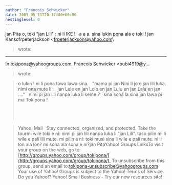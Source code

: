 ```yaml
---
author: "Francois Schwicker"
date: 2005-05-11T20:17:00+00:00
nestinglevel: 0
---
```

jan Pita o, toki "jan Lili" : ni li IKE !   a a a. sina lukin pona ala e toki ! jan Kansofrpeterjackson <[frpeterjackson@yahoo.com](mailto://frpeterjackson@yahoo.com)\
> wrote:
---
 In [tokipona@yahoogroups.com](mailto://tokipona@yahoogroups.com), Francois Schwicker <bubi4919@y...
> wrote:

> o lukin ! ni li pona tawa lawa sina.
>  
> "mama pi jan Nini li jo e jan lili luka. nimi ona mute li : 
>  
> jan Lele en jan Lolo en jan Lulu en jan Lala en jan ...."
>  
> nimi pi jan lili nanpa luka li seme ?
>  
> sina sona la sina jan lawa pi ma Tokipona !
> 
>             
> ---------------------------------

> Yahoo! Mail
>  Stay connected, organized, and protected. Take the tourmi wile toki e ni: nimi pi jan lili nanpa luka li "jan Lili". taso pilin mi li wile e pali lili mute. mi pilin e ni: toki musi sina li wile e pali mute. ni li lon ala lon? mi sona ala sona e ni?jan PitaYahoo! Groups LinksTo visit your group on the web, go to:[http://groups.yahoo.com/group/tokipona/](http://groups.yahoo.com/group/tokipona/)  To unsubscribe from this group, send an email to:[tokipona-unsubscribe@yahoogroups.com](mailto://tokipona-unsubscribe@yahoogroups.com)  Your use of Yahoo! Groups is subject to the Yahoo! Terms of Service. Do you Yahoo!? Yahoo! Small Business - Try our new resources site!